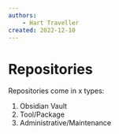 ```yaml
---
authors:
    - Hart Traveller
created: 2022-12-10
---
```


<style>

    .md-typeset h1,
    .md-content__button {

        display: none;

    }

</style>

# Repositories

Repositories come in x types:

1. Obsidian Vault
2. Tool/Package
3. Administrative/Maintenance
